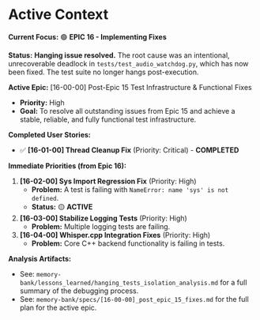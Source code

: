 # Active Context

**Current Focus:** 🟢 **EPIC 16 - Implementing Fixes**

**Status:** **Hanging issue resolved.** The root cause was an intentional, unrecoverable deadlock in `tests/test_audio_watchdog.py`, which has now been fixed. The test suite no longer hangs post-execution.

**Active Epic:** [16-00-00] Post-Epic 15 Test Infrastructure & Functional Fixes
- **Priority:** High
- **Goal:** To resolve all outstanding issues from Epic 15 and achieve a stable, reliable, and fully functional test infrastructure.

**Completed User Stories:**
- ✅ **[16-01-00] Thread Cleanup Fix** (Priority: Critical) - **COMPLETED**

**Immediate Priorities (from Epic 16):**
1.  **[16-02-00] Sys Import Regression Fix** (Priority: High)
    -   **Problem:** A test is failing with `NameError: name 'sys' is not defined`.
    -   **Status:** 🟡 **ACTIVE**
2.  **[16-03-00] Stabilize Logging Tests** (Priority: High)
    -   **Problem:** Multiple logging tests are failing.
3.  **[16-04-00] Whisper.cpp Integration Fixes** (Priority: High)
    -   **Problem:** Core C++ backend functionality is failing in tests.

**Analysis Artifacts:**
- See: `memory-bank/lessons_learned/hanging_tests_isolation_analysis.md` for a full summary of the debugging process.
- See: `memory-bank/specs/[16-00-00]_post_epic_15_fixes.md` for the full plan for the active epic.
